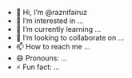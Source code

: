 - 👋 Hi, I’m @raznifairuz
- 👀 I’m interested in ...
- 🌱 I’m currently learning ...
- 💞️ I’m looking to collaborate on ...
- 📫 How to reach me ...
- 😄 Pronouns: ...
- ⚡ Fun fact: ...

<!---
raznifairuz/raznifairuz is a ✨ special ✨ repository because its `README.md` (this file) appears on your GitHub profile.
You can click the Preview link to take a look at your changes.
--->
